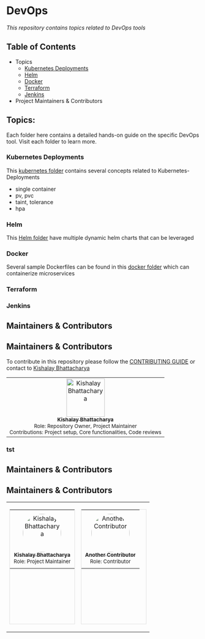 # DevOps 
_This repository contains topics related to DevOps tools_

## Table of Contents
- Topics
  - [Kubernetes Deployments](#Kubernetes-Deployments)
  - [Helm](#)
  - [Docker](#)
  - [Terraform](#)
  - [Jenkins](#)
-  Project Maintainers & Contributors
 
## Topics:
Each folder here contains a detailed hands-on guide on the specific DevOps tool. Visit each folder to learn more.

### Kubernetes Deployments
This [kubernetes folder](https://github.com/kishalayb18/DevOps/tree/main/k8s-deployment) contains several concepts related to Kubernetes-Deployments
- single container
- pv, pvc
- taint, tolerance
- hpa

### Helm
This [Helm folder](https://github.com/kishalayb18/DevOps/tree/main/helm) have multiple dynamic helm charts that can be leveraged

### Docker
Several sample Dockerfiles can be found in this [docker folder](https://github.com/kishalayb18/DevOps/tree/main/docker) which can containerize microservices

### Terraform

### Jenkins

## Maintainers & Contributors
<a name="contributing"></a>  
## Maintainers & Contributors
To contribute in this repository please follow the [CONTRIBUTING GUIDE](https://github.com/kishalayb18/DevOps/blob/main/CONTRIBUTING.md) or contact to [Kishalay Bhattacharya](https://www.linkedin.com/in/connect-with-kishalay-bhattacharya/)
<table>
  <tr>
    <td align="center">
      <a href="https://github.com/kishalayb18">
        <img src="https://avatars.githubusercontent.com/u/64585126?s=400&u=4f54035173c78d29fb38c3083be64e2f80a66afa&v=4" width="100px;" alt="Kishalay Bhattacharya"/><br />
        <sub>
          <b>Kishalay Bhattacharya</b>
        </sub>
      </a><br />
        <sub>
          Role: Repository Owner, Project Maintainer
        </sub><br />
        <sub>
          Contributions: Project setup, Core functionalities, Code reviews
        </sub>
    </td>
  </tr>
</table>  

### tst
## Maintainers & Contributors
## Maintainers & Contributors

<table>
  <tr>
    <td style="width: 50%; vertical-align: top;">
      <table style="width: 100%; height: 300px; border: 1px solid #ddd;">
        <tr>
          <td align="center" style="padding: 10px; vertical-align: middle;">
            <a href="https://github.com/kishalayb18">
              <img src="https://avatars.githubusercontent.com/u/64585126?s=400&u=4f54035173c78d29fb38c3083be64e2f80a66afa&v=4" width="100px" style="border-radius:50%;" alt="Kishalay Bhattacharya"/>
              <br />
              <sub><b>Kishalay Bhattacharya</b></sub>
            </a>
            <br />
            <sub>Role: Project Maintainer</sub>
            <br />
          </td>
        </tr>
      </table>
    </td>
    <td style="width: 50%; vertical-align: top;">
      <table style="width: 100%; height: 300px; border: 1px solid #ddd;">
        <tr>
          <td align="center" style="padding: 10px; vertical-align: middle;">
            <a href="https://github.com/another-contributor">
              <img src="https://avatars.githubusercontent.com/u/12345678?s=400&v=4" width="100px" style="border-radius:50%;" alt="Another Contributor"/>
              <br />
              <sub><b>Another Contributor</b></sub>
            </a>
            <br />
            <sub>Role: Contributor</sub>
            <br />
          </td>
        </tr>
      </table>
    </td>
  </tr>
</table>

